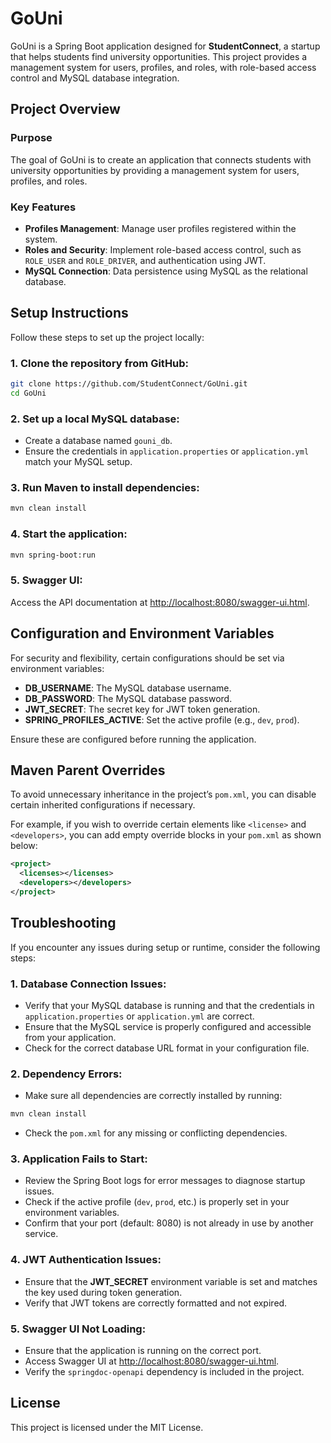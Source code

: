 
# GoUni

GoUni is a Spring Boot application designed for **StudentConnect**, a startup that helps students find university opportunities. This project provides a management system for users, profiles, and roles, with role-based access control and MySQL database integration.

## Project Overview

### Purpose
The goal of GoUni is to create an application that connects students with university opportunities by providing a management system for users, profiles, and roles.

### Key Features
- **Profiles Management**: Manage user profiles registered within the system.
- **Roles and Security**: Implement role-based access control, such as `ROLE_USER` and `ROLE_DRIVER`, and authentication using JWT.
- **MySQL Connection**: Data persistence using MySQL as the relational database.

## Setup Instructions

Follow these steps to set up the project locally:

### 1. Clone the repository from GitHub:
```bash
git clone https://github.com/StudentConnect/GoUni.git
cd GoUni
```

### 2. Set up a local MySQL database:
- Create a database named `gouni_db`.
- Ensure the credentials in `application.properties` or `application.yml` match your MySQL setup.

### 3. Run Maven to install dependencies:
```bash
mvn clean install
```

### 4. Start the application:
```bash
mvn spring-boot:run
```

### 5. Swagger UI:
Access the API documentation at [http://localhost:8080/swagger-ui.html](http://localhost:8080/swagger-ui.html).

## Configuration and Environment Variables

For security and flexibility, certain configurations should be set via environment variables:

- **DB_USERNAME**: The MySQL database username.
- **DB_PASSWORD**: The MySQL database password.
- **JWT_SECRET**: The secret key for JWT token generation.
- **SPRING_PROFILES_ACTIVE**: Set the active profile (e.g., `dev`, `prod`).

Ensure these are configured before running the application.

## Maven Parent Overrides

To avoid unnecessary inheritance in the project’s `pom.xml`, you can disable certain inherited configurations if necessary.

For example, if you wish to override certain elements like `<license>` and `<developers>`, you can add empty override blocks in your `pom.xml` as shown below:

```xml
<project>
  <licenses></licenses>
  <developers></developers>
</project>
```

## Troubleshooting

If you encounter any issues during setup or runtime, consider the following steps:

### 1. Database Connection Issues:
- Verify that your MySQL database is running and that the credentials in `application.properties` or `application.yml` are correct.
- Ensure that the MySQL service is properly configured and accessible from your application.
- Check for the correct database URL format in your configuration file.

### 2. Dependency Errors:
- Make sure all dependencies are correctly installed by running:
```bash
mvn clean install
```
- Check the `pom.xml` for any missing or conflicting dependencies.

### 3. Application Fails to Start:
- Review the Spring Boot logs for error messages to diagnose startup issues.
- Check if the active profile (`dev`, `prod`, etc.) is properly set in your environment variables.
- Confirm that your port (default: 8080) is not already in use by another service.

### 4. JWT Authentication Issues:
- Ensure that the **JWT_SECRET** environment variable is set and matches the key used during token generation.
- Verify that JWT tokens are correctly formatted and not expired.

### 5. Swagger UI Not Loading:
- Ensure that the application is running on the correct port.
- Access Swagger UI at [http://localhost:8080/swagger-ui.html](http://localhost:8080/swagger-ui.html).
- Verify the `springdoc-openapi` dependency is included in the project.

## License

This project is licensed under the MIT License.
